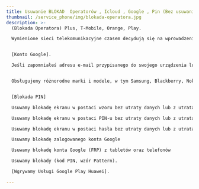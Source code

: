 ```yaml
---
title: Usuwanie BLOKAD  Operatorów , Icloud , Google , Pin (Bez usuwania danych)
thumbnail: /service_phone/img/blokada-operatora.jpg
description: >-
  (Blokada Operatora) Plus, T-Mobile, Orange, Play.

  Wymienione sieci telekomunikacyjne czasem decydują się na wprowadzenie blokad, gdy klient przypisany do abonamentu nie ureguluje swoich opłat. Po zastosowaniu takiej blokady telefon staje się nieprzydatny.


  [Konto Google].

  Jeśli zapomniałeś adresu e-mail przypisanego do swojego urządzenia lub napotkałeś problemy z ponowną aktywacją telefonu po resecie lub przywróceniu ustawień fabrycznych, nie martw się - możemy Ci pomóc.


  Obsługujemy różnorodne marki i modele, w tym Samsung, Blackberry, Nokia, Sony, HTC, LG, Huawei, Lenovo, Xiaomi, MTK, Vivo, Qualcomm, Generic Android, Oppo, iPhone, Motorola.


  [Blokada PIN]

  Usuwamy blokadę ekranu w postaci wzoru bez utraty danych lub z utratą danych

  Usuwamy blokadę ekranu w postaci PIN-u bez utraty danych lub z utratą danych

  Usuwamy blokadę ekranu w postaci hasła bez utraty danych lub z utratą danych

  Usuwamy blokadę zalogowanego konta Google

  Usuwamy blokadę konta Google (FRP) z tabletów oraz telefonów

  Usuwamy blokady (kod PIN, wzór Pattern).

  [Wgrywamy Usługi Google Play Huawei].

---
```

